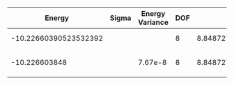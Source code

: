 | Energy                | Sigma | Energy Variance | DOF | Einf              | Method                   | Reference |
|-----------------------|-------|-----------------|-----|-------------------|--------------------------|-----------|
| -10.22660390523532392 |       |                 | 8   | 8.848727805714287 | Exact diagonalization    | [code](https://github.com/varbench/methods/blob/main/scripts/Hubbard/chain_14_P_4_7.74263683/ed_netket.sh) |
| -10.226603848         |       | 7.67e-8         | 8   | 8.848727805714287 | DMRG (MaxBondDim ~1500)  | [code](https://github.com/varbench/methods/blob/main/programs/dmrg_itensors_hubbard/chain_14_P_4_7.74263683.jl) |
